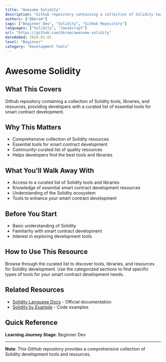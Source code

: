 ```yaml
---
title: "Awesome Solidity"
description: "Github repository containing a collection of Solidity tools, libraries, and resources"
authors: ["@bkrem"]
tags: ["Beginner Dev", "Solidity", "GitHub Repository"]
languages: ["Solidity", "JavaScript"]
url: "https://github.com/bkrem/awesome-solidity"
dateAdded: 2024-01-01
level: "Beginner"
category: "Development Tools"
---
```


# Awesome Solidity

## What This Covers

Github repository containing a collection of Solidity tools, libraries, and resources, providing developers with a curated list of essential tools for smart contract development.

## Why This Matters

- Comprehensive collection of Solidity resources
- Essential tools for smart contract development
- Community-curated list of quality resources
- Helps developers find the best tools and libraries

## What You'll Walk Away With

- Access to a curated list of Solidity tools and libraries
- Knowledge of essential smart contract development resources
- Understanding of the Solidity ecosystem
- Tools to enhance your smart contract development

## Before You Start

- Basic understanding of Solidity
- Familiarity with smart contract development
- Interest in exploring development tools

## How to Use This Resource

Browse through the curated list to discover tools, libraries, and resources for Solidity development. Use the categorized sections to find specific types of tools for your smart contract development needs.

## Related Resources

- [Solidity Language Docs](https://docs.soliditylang.org/) - Official documentation
- [Solidity by Example](https://solidity-by-example.org/) - Code examples

## Quick Reference

**Learning Journey Stage**: Beginner Dev

---

**Note**: This GitHub repository provides a comprehensive collection of Solidity development tools and resources. 